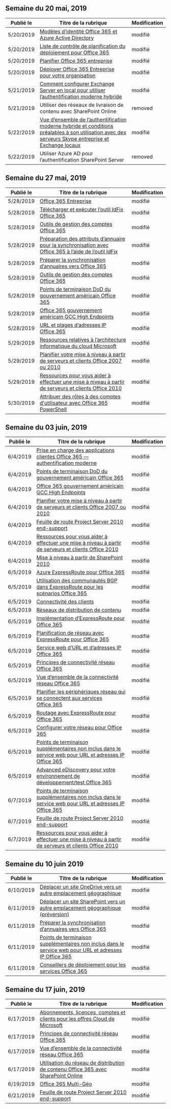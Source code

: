 <!-- This file is generated automatically each week. Changes made to this file will be overwritten.-->




## <a name="week-of-may-20-2019"></a>Semaine du 20 mai, 2019


| Publié le |Titre de la rubrique | Modification |
|------|------------|--------|
| 5/20/2019 | [Modèles d’identité Office 365 et Azure Active Directory](/Office365/Enterprise/about-office-365-identity) | modifié |
| 5/20/2019 | [Liste de contrôle de planification du déploiement pour Office 365](/Office365/Enterprise/deployment-planning-checklist) | modifié |
| 5/20/2019 | [Planifier Office 365 entreprise](/Office365/Enterprise/get-your-organization-ready-for-office-365) | modifié |
| 5/20/2019 | [Déployer Office 365 Entreprise pour votre organisation](/Office365/Enterprise/setup-overview-for-enterprises) | modifié |
| 5/21/2019 | [Comment configurer Exchange Server en local pour utiliser l’authentification moderne hybride](/Office365/Enterprise/configure-exchange-server-for-hybrid-modern-authentication) | modifié |
| 5/21/2019 | Utiliser des réseaux de livraison de contenu avec SharePoint Online | removed |
| 5/22/2019 | [Vue d’ensemble de l’authentification moderne hybride et conditions préalables à son utilisation avec des serveurs Skype entreprise et Exchange locaux](/Office365/Enterprise/hybrid-modern-auth-overview) | modifié |
| 5/22/2019 | Utiliser Azure AD pour l’authentification SharePoint Server | removed |


## <a name="week-of-may-27-2019"></a>Semaine du 27 mai, 2019


| Publié le |Titre de la rubrique | Modification |
|------|------------|--------|
| 5/28/2019 | [Office 365 Entreprise](/Office365/Enterprise/index) | modifié |
| 5/28/2019 | [Télécharger et exécuter l’outil IdFix Office 365](/Office365/Enterprise/install-and-run-idfix) | modifié |
| 5/28/2019 | [Outils de gestion des comptes Office 365](/Office365/Enterprise/manage-office-365-accounts) | modifié |
| 5/28/2019 | [Préparation des attributs d’annuaire pour la synchronisation avec Office 365 à l’aide de l’outil IdFix](/Office365/Enterprise/prepare-directory-attributes-for-synch-with-idfix) | modifié |
| 5/28/2019 | [Préparer la synchronisation d’annuaires vers Office 365](/Office365/Enterprise/prepare-for-directory-synchronization) | modifié |
| 5/28/2019 | [Outils de gestion des comptes Office 365](/Office365/Enterprise/tools-to-manage-office-365-accounts) | modifié |
| 5/28/2019 | [Points de terminaison DoD du gouvernement américain Office 365](/Office365/Enterprise/office-365-u-s-government-dod-endpoints) | modifié |
| 5/28/2019 | [Office 365 gouvernement américain GCC High Endpoints](/Office365/Enterprise/office-365-u-s-government-gcc-high-endpoints) | modifié |
| 5/28/2019 | [URL et plages d’adresses IP Office 365](/Office365/Enterprise/urls-and-ip-address-ranges) | modifié |
| 5/29/2019 | [Ressources relatives à l’architecture informatique du cloud Microsoft](/Office365/Enterprise/microsoft-cloud-it-architecture-resources) | modifié |
| 5/29/2019 | [Planifier votre mise à niveau à partir de serveurs et clients Office 2007 ou 2010](/Office365/Enterprise/plan-upgrade-previous-versions-office) | modifié |
| 5/29/2019 | [Ressources pour vous aider à effectuer une mise à niveau à partir de serveurs et clients Office 2010](/Office365/Enterprise/upgrade-from-office-2010-servers-and-products) | modifié |
| 5/30/2019 | [Attribuer des rôles à des comptes d'utilisateur avec Office 365 PowerShell](/Office365/Enterprise/powershell/assign-roles-to-user-accounts-with-office-365-powershell) | modifié |


## <a name="week-of-june-03-2019"></a>Semaine du 03 juin, 2019


| Publié le |Titre de la rubrique | Modification |
|------|------------|--------|
| 6/4/2019 | [Prise en charge des applications clientes Office 365 — authentification moderne](/Office365/Enterprise/office-365-client-support-modern-authentication) | modifié |
| 6/4/2019 | [Points de terminaison DoD du gouvernement américain Office 365](/Office365/Enterprise/office-365-u-s-government-dod-endpoints) | modifié |
| 6/4/2019 | [Office 365 gouvernement américain GCC High Endpoints](/Office365/Enterprise/office-365-u-s-government-gcc-high-endpoints) | modifié |
| 6/4/2019 | [Planifier votre mise à niveau à partir de serveurs et clients Office 2007 ou 2010](/Office365/Enterprise/plan-upgrade-previous-versions-office) | modifié |
| 6/4/2019 | [Feuille de route Project Server 2010 end-support](/Office365/Enterprise/project-server-2010-end-of-support) | modifié |
| 6/4/2019 | [Ressources pour vous aider à effectuer une mise à niveau à partir de serveurs et clients Office 2010](/Office365/Enterprise/upgrade-from-office-2010-servers-and-products) | modifié |
| 6/4/2019 | [Mise à niveau à partir de SharePoint 2010](/Office365/Enterprise/upgrade-from-sharepoint-2010) | modifié |
| 6/5/2019 | [Azure ExpressRoute pour Office 365](/Office365/Enterprise/azure-expressroute) | modifié |
| 6/5/2019 | [Utilisation des communautés BGP dans ExpressRoute pour les scénarios Office 365](/Office365/Enterprise/bgp-communities-in-expressroute) | modifié |
| 6/5/2019 | [Connectivité des clients](/Office365/Enterprise/client-connectivity) | modifié |
| 6/5/2019 | [Réseaux de distribution de contenu](/Office365/Enterprise/content-delivery-networks) | modifié |
| 6/5/2019 | [Implémentation d’ExpressRoute pour Office 365](/Office365/Enterprise/implementing-expressroute) | modifié |
| 6/5/2019 | [Planification de réseau avec ExpressRoute pour Office 365](/Office365/Enterprise/network-planning-with-expressroute) | modifié |
| 6/5/2019 | [Service web d’URL et d’adresses IP Office 365](/Office365/Enterprise/office-365-ip-web-service) | modifié |
| 6/5/2019 | [Principes de connectivité réseau Office 365](/Office365/Enterprise/office-365-network-connectivity-principles) | modifié |
| 6/5/2019 | [Vue d’ensemble de la connectivité réseau Office 365](/Office365/Enterprise/office-365-networking-overview) | modifié |
| 6/5/2019 | [Planifier les périphériques réseau qui se connectent aux services Office 365](/Office365/Enterprise/plan-for-network-devices) | modifié |
| 6/5/2019 | [Routage avec ExpressRoute pour Office 365](/Office365/Enterprise/routing-with-expressroute) | modifié |
| 6/5/2019 | [Configurer votre réseau pour Office 365](/Office365/Enterprise/set-up-network-for-office-365) | modifié |
| 6/5/2019 | [Points de terminaison supplémentaires non inclus dans le service web pour URL et adresses IP Office 365](/Office365/Enterprise/additional-office365-ip-addresses-and-urls) | modifié |
| 6/5/2019 | [Advanced eDiscovery pour votre environnement de développement/test Office 365](/Office365/Enterprise/advanced-ediscovery-for-your-office-365-dev-test-environment) | modifié |
| 6/7/2019 | [Points de terminaison supplémentaires non inclus dans le service web pour URL et adresses IP Office 365](/Office365/Enterprise/additional-office365-ip-addresses-and-urls) | modifié |
| 6/7/2019 | [Feuille de route Project Server 2010 end-support](/Office365/Enterprise/project-server-2010-end-of-support) | modifié |
| 6/7/2019 | [Ressources pour vous aider à effectuer une mise à niveau à partir de serveurs et clients Office 2010](/Office365/Enterprise/upgrade-from-office-2010-servers-and-products) | modifié |


## <a name="week-of-june-10-2019"></a>Semaine du 10 juin 2019


| Publié le |Titre de la rubrique | Modification |
|------|------------|--------|
| 6/10/2019 | [Déplacer un site OneDrive vers un autre emplacement géographique](/Office365/Enterprise/move-onedrive-between-geo-locations) | modifié |
| 6/11/2019 | [Déplacer un site SharePoint vers un autre emplacement géographique (préversion)](/Office365/Enterprise/move-sharepoint-between-geo-locations) | modifié |
| 6/11/2019 | [Préparer la synchronisation d’annuaires vers Office 365](/Office365/Enterprise/prepare-for-directory-synchronization) | modifié |
| 6/11/2019 | [Points de terminaison supplémentaires non inclus dans le service web pour URL et adresses IP Office 365](/Office365/Enterprise/additional-office365-ip-addresses-and-urls) | modifié |
| 6/11/2019 | [Conseillers de déploiement pour les services Office 365](/Office365/Enterprise/deployment-advisors-for-office-365) | modifié |


## <a name="week-of-june-17-2019"></a>Semaine du 17 juin, 2019


| Publié le |Titre de la rubrique | Modification |
|------|------------|--------|
| 6/17/2019 | [Abonnements, licences, comptes et clients pour les offres Cloud de Microsoft](/Office365/Enterprise/subscriptions-licenses-accounts-and-tenants-for-microsoft-cloud-offerings) | modifié |
| 6/17/2019 | [Principes de connectivité réseau Office 365](/Office365/Enterprise/office-365-network-connectivity-principles) | modifié |
| 6/17/2019 | [Vue d’ensemble de la connectivité réseau Office 365](/Office365/Enterprise/office-365-networking-overview) | modifié |
| 6/17/2019 | [Utilisation du réseau de distribution de contenu Office 365 avec SharePoint Online](/Office365/Enterprise/use-office-365-cdn-with-spo) | modifié |
| 6/19/2019 | [Office 365 Multi-Géo](/Office365/Enterprise/office-365-multi-geo) | modifié |
| 6/21/2019 | [Feuille de route Project Server 2010 end-support](/Office365/Enterprise/project-server-2010-end-of-support) | modifié |
